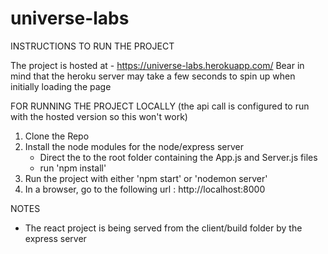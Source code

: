 # universe-labs
 
INSTRUCTIONS TO RUN THE PROJECT

The project is hosted at - https://universe-labs.herokuapp.com/
Bear in mind that the heroku server may take a few seconds to spin up when initially loading the page




FOR RUNNING THE PROJECT LOCALLY (the api call is configured to run with the hosted version so this won't work)

1. Clone the Repo
2. Install the node modules for the node/express server
   - Direct the to the root folder containing the App.js and Server.js files
   - run 'npm install'
3. Run the project with either 'npm start' or 'nodemon server'
4. In a browser, go to the following url : http://localhost:8000


NOTES
- The react project is being served from the client/build folder by the express server
